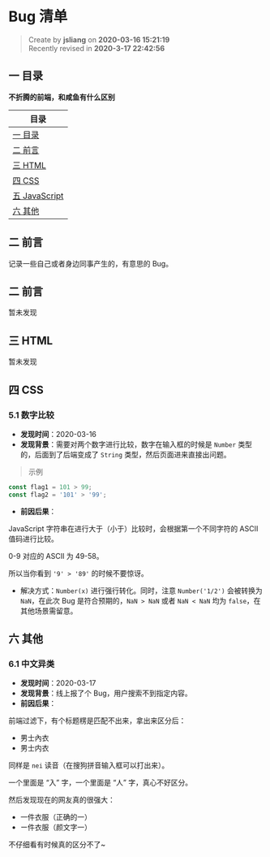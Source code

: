 Bug 清单
===

> Create by **jsliang** on **2020-03-16 15:21:19**  
> Recently revised in **2020-3-17 22:42:56**

## 一 目录

**不折腾的前端，和咸鱼有什么区别**

| 目录 |
| --- | 
| [一 目录](#chapter-one) | 
| [二 前言](#chapter-two) |
| [三 HTML](#chapter-three) |
| [四 CSS](#chapter-four) |
| [五 JavaScript](#chapter-five) |
| [六 其他](#chapter-six) |

## 二 前言



记录一些自己或者身边同事产生的，有意思的 Bug。

## 二 前言



暂未发现

## 三 HTML



暂未发现

## 四 CSS



### 5.1 数字比较



* **发现时间**：2020-03-16
* **发现背景**：需要对两个数字进行比较，数字在输入框的时候是 `Number` 类型的，后面到了后端变成了 `String` 类型，然后页面进来直接出问题。

> 示例

```js
const flag1 = 101 > 99;
const flag2 = '101' > '99';
```

* **前因后果**：

JavaScript 字符串在进行大于（小于）比较时，会根据第一个不同字符的 ASCII 值码进行比较。

0-9 对应的 ASCII 为 49-58。

所以当你看到 `'9' > '89'` 的时候不要惊讶。

* 解决方式：`Number(x)` 进行强行转化。同时，注意 `Number('1/2')` 会被转换为 `NaN`，在此次 Bug 是符合预期的，`NaN > NaN` 或者 `NaN < NaN` 均为 `false`，在其他场景需留意。

## 六 其他



### 6.1 中文异类



* **发现时间**：2020-03-17
* **发现背景**：线上报了个 Bug，用户搜索不到指定内容。
* **前因后果**：

前端过滤下，有个标题楞是匹配不出来，拿出来区分后：

* 男士內衣
* 男士内衣

同样是 `nei` 读音（在搜狗拼音输入框可以打出来）。

一个里面是 “入” 字，一个里面是 “人” 字，真心不好区分。

然后发现现在的网友真的很强大：

* 一件衣服（正确的一）
* ー件衣服（颜文字一）

不仔细看有时候真的区分不了~


